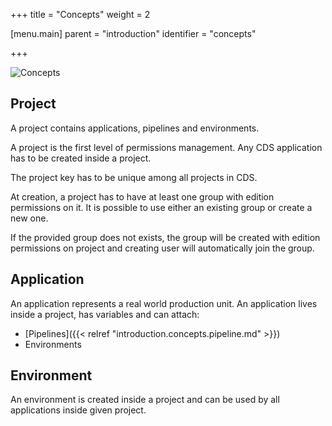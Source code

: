 +++
title = "Concepts"
weight = 2

[menu.main]
parent = "introduction"
identifier = "concepts"

+++

![Concepts](/images/concepts_prj.png)

## Project
A project contains applications, pipelines and environments.

A project is the first level of permissions management. Any CDS application has to be created inside a project.

The project key has to be unique among all projects in CDS.

At creation, a project has to have at least one group with edition permissions on it. It is possible to use either an existing group or create a new one.

If the provided group does not exists, the group will be created with edition permissions on project and creating user will automatically join the group.

## Application

An application represents a real world production unit. An application lives inside a project, has variables and can attach:

* [Pipelines]({{< relref "introduction.concepts.pipeline.md" >}})
* Environments

## Environment

An environment is created inside a project and can be used by all applications inside given project.
